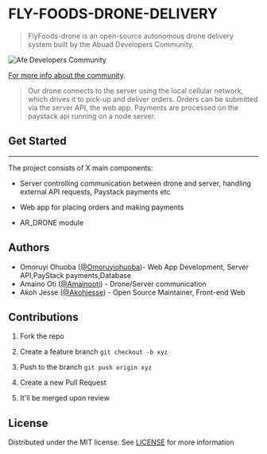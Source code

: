 # FLY-FOODS-DRONE-DELIVERY

>FlyFoods-drone is an open-source autonomous drone delivery system built by the Abuad Developers Community. 

 ![Afe Developers Community](https://flyfoods.herokuapp.com/static/media/logo-2.de4158d8.png)

[For more info about the community](https://t.co/81SRaNkVPE?amp=1). 

>Our drone connects to the server using the local cellular network, which drives it to pick-up and deliver orders. Orders can be submitted via the server API, the web app. Payments are processed on the paystack api running on a node server.


## Get Started

<hr>

The project consists of X main components:

- Server controlling communication between drone and server, handling external API requests, Paystack payments etc

- Web app for placing orders and making payments

- AR_DRONE module

  
## Authors
 - Omoruyi Ohuoba ([@Omoruyiohuoba](https://github.com/OmoruyiOhuoba))- Web App Development, Server API,PayStack payments,Database
 - Amaino Oti ([@Amainooti](https://github.com/Amainooti)) - Drone/Server communication
 - Akoh Jesse ([@Akohjesse](https://github.com/Akohjesse)) - Open Source Maintainer, Front-end Web 
 
 
## Contributions

1. Fork the repo

2. Create a feature branch `git checkout -b xyz` 
3. Push to the branch `git push origin xyz` 
4. Create a new Pull Request 
5. It'll be merged upon review

## License
Distributed under the MIT license. See [LICENSE](https://github.com/OmoruyiOhuoba/FLY-FOODS-FOOD-DRONE-DELIVERY/blob/master/LICENSE) for more information
